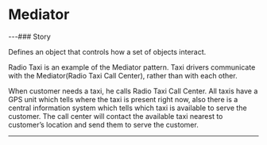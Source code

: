 # Mediator
---### Story 


Defines an object that controls how a set of objects interact.

Radio Taxi is an example of the Mediator pattern.
Taxi drivers communicate with the Mediator(Radio Taxi Call Center), rather than with each other. 

When customer needs a taxi, he calls Radio Taxi Call Center. 
All taxis have a GPS unit which tells where the taxi is present right now, also there is a central information system which tells which taxi is available to serve the customer. 
The call center will contact the available taxi nearest to customer’s location and send them to serve the customer.


---